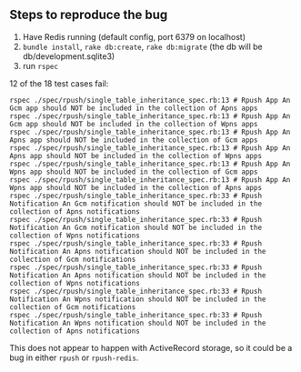 ## Steps to reproduce the bug

1. Have Redis running (default config, port 6379 on localhost)
2. `bundle install`, `rake db:create`, `rake db:migrate` (the db will be db/development.sqlite3)
3. run `rspec`

12 of the 18 test cases fail:

```
rspec ./spec/rpush/single_table_inheritance_spec.rb:13 # Rpush App An Gcm app should NOT be included in the collection of Apns apps
rspec ./spec/rpush/single_table_inheritance_spec.rb:13 # Rpush App An Gcm app should NOT be included in the collection of Wpns apps
rspec ./spec/rpush/single_table_inheritance_spec.rb:13 # Rpush App An Apns app should NOT be included in the collection of Gcm apps
rspec ./spec/rpush/single_table_inheritance_spec.rb:13 # Rpush App An Apns app should NOT be included in the collection of Wpns apps
rspec ./spec/rpush/single_table_inheritance_spec.rb:13 # Rpush App An Wpns app should NOT be included in the collection of Gcm apps
rspec ./spec/rpush/single_table_inheritance_spec.rb:13 # Rpush App An Wpns app should NOT be included in the collection of Apns apps
rspec ./spec/rpush/single_table_inheritance_spec.rb:33 # Rpush Notification An Gcm notification should NOT be included in the collection of Apns notifications
rspec ./spec/rpush/single_table_inheritance_spec.rb:33 # Rpush Notification An Gcm notification should NOT be included in the collection of Wpns notifications
rspec ./spec/rpush/single_table_inheritance_spec.rb:33 # Rpush Notification An Apns notification should NOT be included in the collection of Gcm notifications
rspec ./spec/rpush/single_table_inheritance_spec.rb:33 # Rpush Notification An Apns notification should NOT be included in the collection of Wpns notifications
rspec ./spec/rpush/single_table_inheritance_spec.rb:33 # Rpush Notification An Wpns notification should NOT be included in the collection of Gcm notifications
rspec ./spec/rpush/single_table_inheritance_spec.rb:33 # Rpush Notification An Wpns notification should NOT be included in the collection of Apns notifications
```

This does not appear to happen with ActiveRecord storage, so it could be a bug in either `rpush` or `rpush-redis`.
